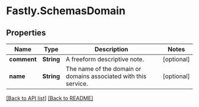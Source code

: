 # Fastly.SchemasDomain

## Properties

Name | Type | Description | Notes
------------ | ------------- | ------------- | -------------
**comment** | **String** | A freeform descriptive note. | [optional] 
**name** | **String** | The name of the domain or domains associated with this service. | [optional] 



[[Back to API list]](../../README.md#endpoints) [[Back to README]](../../README.md)
